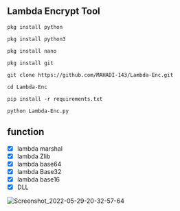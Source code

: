 ## Lambda Encrypt Tool

`pkg install python`

`pkg install python3`

`pkg install nano`

`pkg install git`

`git clone https://github.com/MAHADI-143/Lambda-Enc.git`

`cd Lambda-Enc`

`pip install -r requirements.txt`

`python Lambda-Enc.py`

## function
- [x] lambda marshal
- [x] lambda Zlib
- [x] lambda base64
- [x] lambda Base32
- [x] lambda base16
- [x] DLL

![Screenshot_2022-05-29-20-32-57-64](https://user-images.githubusercontent.com/79738922/170926036-070fc749-8cca-4263-bae7-34ab52713f23.jpg)
